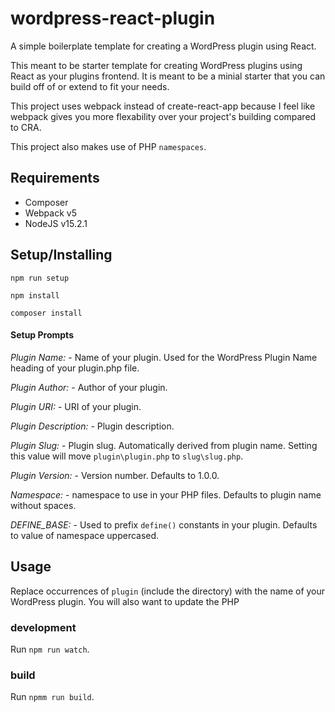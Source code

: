 # wordpress-react-plugin

A simple boilerplate template for creating a WordPress plugin using React.

This meant to be starter template for creating WordPress plugins using React as your plugins frontend. It is meant to be a minial starter that you can build off of or extend to fit your needs.

This project uses webpack instead of create-react-app because I feel like webpack gives you more flexability over your project's building compared to CRA.

This project also makes use of PHP `namespaces`.

## Requirements

- Composer
- Webpack v5
- NodeJS v15.2.1

## Setup/Installing

`npm run setup`

`npm install`

`composer install`

#### Setup Prompts

_Plugin Name:_ - Name of your plugin. Used for the WordPress Plugin Name heading of your plugin.php file.

_Plugin Author:_ - Author of your plugin.

_Plugin URI:_ - URI of your plugin.

_Plugin Description:_ - Plugin description.

_Plugin Slug:_ - Plugin slug. Automatically derived from plugin name. Setting this value will move `plugin\plugin.php` to `slug\slug.php`.

_Plugin Version:_ - Version number. Defaults to 1.0.0.

_Namespace:_ - namespace to use in your PHP files. Defaults to plugin name without spaces.

_DEFINE_BASE:_ - Used to prefix `define()` constants in your plugin. Defaults to value of namespace uppercased.

## Usage

Replace occurrences of `plugin` (include the directory) with the name of your WordPress plugin. You will also want to update the PHP

### development

Run `npm run watch`.

### build

Run `npmm run build`.
